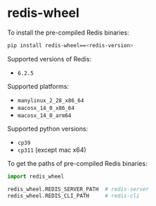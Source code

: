 # redis-wheel

To install the pre-compiled Redis binaries:

```sh
pip install redis-wheel==<redis-version>
```

Supported versions of Redis:

- `6.2.5`

Supported platforms:

- `manylinux_2_28_x86_64`
- `macosx_14_0_x86_64`
- `macosx_14_0_arm64`

Supported python versions:

- `cp39`
- `cp311` (except mac x64)

To get the paths of pre-compiled Redis binaries:

```python
import redis_wheel

redis_wheel.REDIS_SERVER_PATH  # redis-server
redis_wheel.REDIS_CLI_PATH     # redis-cli
```
